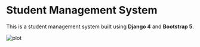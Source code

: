 # Student Management System

This is a student management system built using **Django 4** and **Bootstrap 5**.

![plot](https://github.com/BobsProgrammingAcademy/Student-Management-System/blob/master/students/static/images/homepage.png?raw=true)
